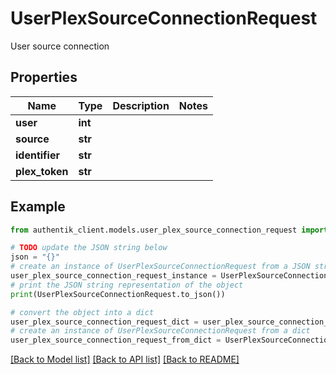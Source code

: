 # UserPlexSourceConnectionRequest

User source connection

## Properties

Name | Type | Description | Notes
------------ | ------------- | ------------- | -------------
**user** | **int** |  | 
**source** | **str** |  | 
**identifier** | **str** |  | 
**plex_token** | **str** |  | 

## Example

```python
from authentik_client.models.user_plex_source_connection_request import UserPlexSourceConnectionRequest

# TODO update the JSON string below
json = "{}"
# create an instance of UserPlexSourceConnectionRequest from a JSON string
user_plex_source_connection_request_instance = UserPlexSourceConnectionRequest.from_json(json)
# print the JSON string representation of the object
print(UserPlexSourceConnectionRequest.to_json())

# convert the object into a dict
user_plex_source_connection_request_dict = user_plex_source_connection_request_instance.to_dict()
# create an instance of UserPlexSourceConnectionRequest from a dict
user_plex_source_connection_request_from_dict = UserPlexSourceConnectionRequest.from_dict(user_plex_source_connection_request_dict)
```
[[Back to Model list]](../README.md#documentation-for-models) [[Back to API list]](../README.md#documentation-for-api-endpoints) [[Back to README]](../README.md)


